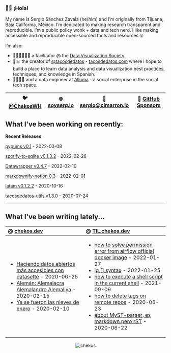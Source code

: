 ### 👋🏼 ¡Hola! 

My name is Sergio Sánchez Zavala (he/him) and I’m originally from Tijuana, Baja California, México. I’m dedicated to making research transparent and reproducible. I’m a public policy wonk + data and tech nerd. I like making accessible and reproducible open-sourced tools and resources 🤓

I’m also:

- 🧑🏼‍🎨🧑🏼‍🏫 a facilitator @ the [Data Visualization Society](https://datavisualizationsociety.com/)
- 🌮📊 the creator of [@tacosdedatos](https://twitter.com/tacosdedatos/) - [tacosdedatos.com](https://tacosdedatos.com/) where I hope to build a place to learn data analysis and data visualization best practices, techniques, and knowledge in Spanish.
- 🧑🏼‍🔬🎨 and a data engineer at [Alluma](https://alluma.org/) - a social enterprise in the social tech space.

| 🐦 [@ChekosWH](https://www.twitter.com/chekoswh/) | 🌐 [soyserg.io](https://soyserg.io/) | 📧 sergio@cimarron.io | 💓 [GitHub Sponsors](https://github.com/sponsors/chekos) | 
|---|---|---|---|

## What I've been working on recently:
**Recent Releases**
<!-- most_recent_releases -->
[pypums v0.1](https://github.com/chekos/pypums/releases/tag/v0.1) - 2022-03-08

[spotify-to-sqlite v0.1.3.2](https://github.com/chekos/spotify-to-sqlite/releases/tag/v0.1.3.2) - 2022-02-26

[Datawrapper v0.4.7](https://github.com/chekos/Datawrapper/releases/tag/v0.4.7) - 2022-02-10

[markdownify-notion 0.3](https://github.com/chekos/markdownify-notion/releases/tag/0.3) - 2022-02-01

[latam v0.1.2.2](https://github.com/tacosdedatos/latam/releases/tag/v0.1.2.2) - 2020-10-16

[tacosdedatos-utils v1.3.0](https://github.com/tacosdedatos/tacosdedatos-utils/releases/tag/v1.3.0) - 2020-07-24
<!-- most_recent_releases -->

***
## What I've been writing lately...
<!-- most_recent_entries -->

|  @ [chekos.dev](https://chekos.dev/)   |   @ [TIL.chekos.dev](https://til.chekos.dev/) |
|:---------------------------------------|:----------------------------------------------|
|         <ul><li>[Haciendo datos abiertos más accesibles con datasette](https://chekos.dev/2020/06/25/haciendo-datos-abiertos-m%C3%A1s-accesibles-con-datasette/) - 2020-06-25<li>[Alemán: Alemalacra Alemalandro Alemaliya](https://chekos.dev/2020/02/15/alem%C3%A1n-alemalacra-alemalandro-alemaliya/) - 2020-02-15<li>[Ya se fueron las nieves de enero](https://chekos.dev/2020/02/10/ya-se-fueron-las-nieves-de-enero/) - 2020-02-10</ul>         |             <ul><li>[how to solve permission error from airflow official docker image](https://til.chekos.dev/2022/01/27/how-to-solve-permission-error-from-airflow-official-docker-image/) - 2022-01-27<li>[jq [] syntax](https://til.chekos.dev/2022/01/25/jq-syntax/) - 2022-01-25<li>[how to execute a shell script in the current shell](https://til.chekos.dev/2021/09/09/how-to-execute-a-shell-script-in-the-current-shell/) - 2021-09-09<li>[how to delete tags on remote repos](https://til.chekos.dev/2020/06/23/how-to-delete-tags-on-remote-repos/) - 2020-06-23<li>[about MyST-parser, es markdown pero rST](https://til.chekos.dev/2020/06/22/about-myst-parser-es-markdown-pero-rst/) - 2020-06-22</ul>            |

<!-- most_recent_entries -->

<p align="center"> <img src="https://github-readme-stats.vercel.app/api?username=chekos&show_icons=true" alt="chekos" /> </p>
